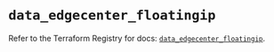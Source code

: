 # `data_edgecenter_floatingip`

Refer to the Terraform Registry for docs: [`data_edgecenter_floatingip`](https://registry.terraform.io/providers/edge-center/edgecenter/0.10.3/docs/data-sources/floatingip).
